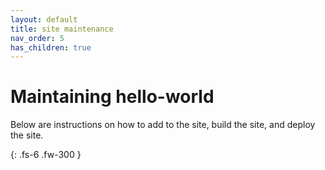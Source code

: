 ```yaml
---
layout: default
title: site maintenance
nav_order: 5
has_children: true
---
```


# Maintaining hello-world

Below are instructions on how to add to the site, build the site, and deploy the site.

{: .fs-6 .fw-300 }
